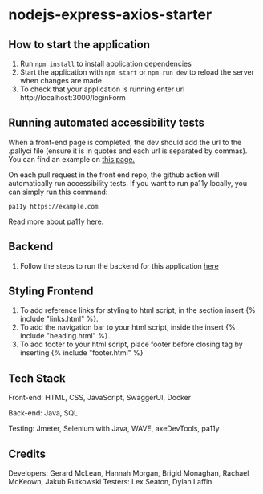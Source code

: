 # nodejs-express-axios-starter

## How to start the application
1. Run `npm install` to install application dependencies
2. Start the application with `npm start` or `npm run dev` to reload the server when changes are made
3. To check that your application is running enter url http://localhost:3000/loginForm

## Running automated accessibility tests
When a front-end page is completed, the dev should add the url to the .pallyci file (ensure it is in quotes and each url is separated by commas).
You can find an example on <a href="https://d1ypz4osk65kt0.cloudfront.net/web/access.html" target="_blank">this page.</a>

On each pull request in the front end repo, the github action will automatically run accessibility tests. If you want to run pa11y locally, you can simply run this command: 
```
pa11y https://example.com
```
Read more about pa11y <a href="https://github.com/pa11y/pa11y/blob/main/README.md" target="_blank">here.</a>


## Backend
1. Follow the steps to run the backend for this application <a href="https://github.com/dylanlaffin/team1-api" target="_blank">here</a>

## Styling Frontend
1. To add reference links for styling to html script, in the <head> section insert {% include "links.html" %}. 
2. To add the navigation bar to your html script, inside the <body> insert {% include "heading.html" %}. 
3. To add footer to your html script, place footer before </body> closing tag by inserting {% include "footer.html" %}

## Tech Stack
Front-end: HTML, CSS, JavaScript, SwaggerUI, Docker

Back-end: Java, SQL

Testing: Jmeter, Selenium with Java, WAVE, axeDevTools, pa11y

## Credits
Developers: Gerard McLean, Hannah Morgan, Brigid Monaghan, Rachael McKeown, Jakub Rutkowski
Testers: Lex Seaton, Dylan Laffin